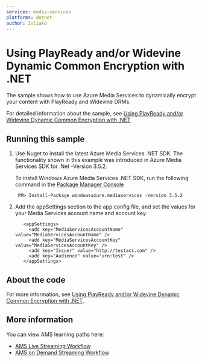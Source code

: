 ```yaml
---
services: media-services
platforms: dotnet
author: Juliako
---
```


# Using PlayReady and/or Widevine Dynamic Common Encryption with .NET

The sample shows how to use Azure Media Services to dynamically encrypt your content with PlayReady and Widevine DRMs. 

For detailed information about the sample, see [Using PlayReady and/or Widevine Dynamic Common Encryption with .NET](http://azure.microsoft.com/documentation/articles/media-services-protect-with-drm/)

## Running this sample

1. Use Nuget to install the latest Azure Media Services .NET SDK. The functionality shown in this example was introduced in Azure Media Services SDK for .Net -Version 3.5.2. 
	
	To install Windows Azure Media Services .NET SDK, run the following command in the [Package Manager Console](http://docs.nuget.org/docs/start-here/using-the-package-manager-console)
	
		PM> Install-Package windowsazure.mediaservices -Version 3.5.2

2. Add the appSettings section to the app.config file, and set the values for your Media Services account name and account key.

		  <appSettings>
		    <add key="MediaServicesAccountName" value="MediaServicesAccountName" />
		    <add key="MediaServicesAccountKey" value="MediaServicesAccountKey" />
		    <add key="Issuer" value="http://testacs.com" />
		    <add key="Audience" value="urn:test" />
		  </appSettings>


## About the code

For more information, see [Using PlayReady and/or Widevine Dynamic Common Encryption with .NET](http://azure.microsoft.com/documentation/articles/media-services-protect-with-drm/).

## More information

You can view AMS learning paths here:

- [AMS Live Streaming Workflow](http://azure.microsoft.com/documentation/learning-paths/media-services-streaming-live/)
- [AMS on Demand Streaming Workflow](http://azure.microsoft.com/documentation/learning-paths/media-services-streaming-on-demand/)
